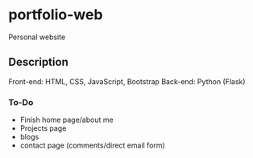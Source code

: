 # portfolio-web
Personal website

## Description
Front-end: HTML, CSS, JavaScript, Bootstrap
Back-end: Python (Flask)

### To-Do
- Finish home page/about me
- Projects page
- blogs 
- contact page (comments/direct email form)

